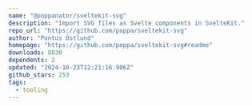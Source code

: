 ```yaml
---
name: "@poppanator/sveltekit-svg"
description: "Import SVG files as Svelte components in SvelteKit."
repo_url: "https://github.com/poppa/sveltekit-svg"
author: "Pontus Östlund"
homepage: "https://github.com/poppa/sveltekit-svg#readme"
downloads: 8830
dependents: 2
updated: "2024-10-23T12:21:16.906Z"
github_stars: 253
tags: 
  - tooling
---
```

